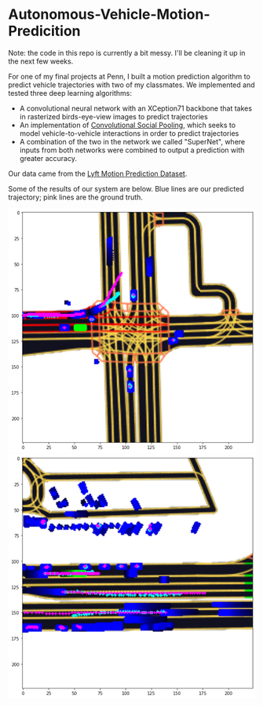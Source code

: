 # Autonomous-Vehicle-Motion-Predicition

Note: the code in this repo is currently a bit messy. I'll be cleaning it up in the next few weeks.

For one of my final projects at Penn, I built a motion prediction algorithm to predict vehicle trajectories with two of my classmates. We implemented and tested three deep learning algorithms:

* A convolutional neural network with an XCeption71 backbone that takes in rasterized birds-eye-view images to predict trajectories
* An implementation of [Convolutional Social Pooling](https://arxiv.org/abs/1805.06771), which seeks to model vehicle-to-vehicle interactions in order to predict trajectories
* A combination of the two in the network we called "SuperNet", where inputs from both networks were combined to output a prediction with greater accuracy.

Our data came from the [Lyft Motion Prediction Dataset](https://self-driving.lyft.com/level5/prediction/).

Some of the results of our system are below. Blue lines are our predicted trajectory; pink lines are the ground truth.

![Output1](./outputs/SuperNetV2Output2.png "Title")
![Output2](./outputs/SuperNetV2Output1.png "Title")

